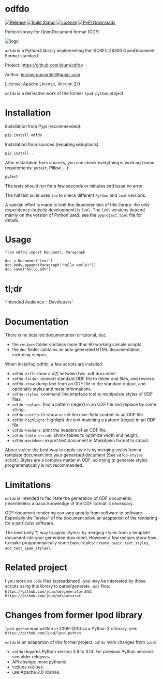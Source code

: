 # odfdo

[![Release](https://img.shields.io/github/v/release/jdum/odfdo)](https://img.shields.io/github/v/release/jdum/odfdo)
[![Build Status](https://img.shields.io/github/actions/workflow/status/jdum/odfdo/main.yml?branch=devel)](https://img.shields.io/github/actions/workflow/status/jdum/odfdo/main.yml?branch%3Adevel)
[![License](https://img.shields.io/github/license/jdum/odfdo)](https://img.shields.io/github/license/jdum/odfdo)
[![PyPI Downloads](https://static.pepy.tech/badge/odfdo/month)](https://pepy.tech/projects/odfdo)

Python library for OpenDocument format (ODF)

![logo](https://raw.githubusercontent.com/jdum/odfdo/master/odfdo.png)

`odfdo` is a Python3 library implementing the ISO/IEC 26300 OpenDocument Format
standard.

Project:
https://github.com/jdum/odfdo

Author:
jerome.dumonteil@gmail.com

License:
Apache License, Version 2.0

`odfdo` is a derivative work of the former `lpod-python` project.

# Installation

Installation from Pypi (recommended):

```python
pip install odfdo
```

Installation from sources (requiring setuptools):

```python
pip install .
```

After installation from sources, you can check everything is working (some requirements: `pytest`, Pillow, ...):

```python
pytest
```

The tests should run for a few seconds or minutes and issue no error.

The full test suite uses `tox` to check different `Python` and `lxml` versions.

A special effort is made to limit the dependencies of this library: the only dependency (outside development) is `lxml`. The `lxml` versions depend mainly on the version of Python used, see the `pyproject.toml` file for details.

# Usage

    from odfdo import Document, Paragraph

    doc = Document('text')
    doc.body.append(Paragraph("Hello world!"))
    doc.save("hello.odt")

# tl;dr

'Intended Audience :: Developers'

# Documentation

There is no detailed documentation or tutorial, but:

-   the `recipes` folder contains more than 60 working sample scripts,
-   the `doc` folder contains an auto generated HTML documentation, including recipes.

When installing odfdo, a few scripts are installed:

-   `odfdo-diff`: show a _diff_ between two .odt document.
-   `odfdo-folder`: convert standard ODF file to folder and files, and reverse.
-   `odfdo-show`: dump text from an ODF file to the standard output, and optionally styles and meta informations.
-   `odfdo-styles`: command line interface tool to manipulate styles of ODF files.
-   `odfdo-replace`: find a pattern (regex) in an ODF file and replace by some string.
-   `odfdo-userfield`: show or set the user-field content in an ODF file.
-   `odfdo-highlight`: highlight the text matching a pattern (regex) in an ODF file.
-   `odfdo-headers`: print the headers of an ODF file.
-   `odfdo-table-shrink`: shrink tables to optimize width and height.
-   `odfdo-markdown`: export text document in Markdown format to stdout.

About styles: the best way to apply style is by merging styles from a template
document into your generated document (See `odfdo-styles` script).
Styles are a complex matter in ODF, so trying to generate styles programmatically
is not recommended.

# Limitations

`odfdo` is intended to facilitate the generation of ODF documents,
nevertheless a basic knowledge of the ODF format is necessary.

ODF document rendering can vary greatly from software to software. Especially the
"styles" of the document allow an adaptation of the rendering for a particular
software.

The best (only ?) way to apply style is by merging styles from a template
document into your generated document. However a few recipes show how to make
programmatically some basic styles: `create_basic_text_styles`, `add_text_span_styles`).

# Related project

I you work on `.ods` files (spreadsheet), you may be interested by these scripts using
this library to parse/generate `.ods` files:
`https://github.com/jdum/odsgenerator` and `https://github.com/jdum/odsparsator`

# Changes from former lpod library

`lpod-python` was written in 2009-2010 as a Python 2.x library,
see: `https://github.com/lpod/lpod-python`

`odfdo` is an adaptation of this former project. `odfdo` main changes from `lpod`:

-   `odfdo` requires Python version 3.9 to 3.13. For previous Python versions see older releases.
-   API change: more pythonic.
-   include recipes.
-   use Apache 2.0 license.
